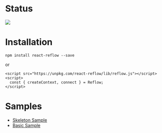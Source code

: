 # Status

<img src="https://travis-ci.org/iamssen/react-reflow.svg?branch=master"/>

# Installation

```
npm install react-reflow --save
```

or

```
<script src="https://unpkg.com/react-reflow/lib/reflow.js"></script>
<script>
  const { createContext, connect } = Reflow;
</script>
```

# Samples

- [Skeleton Sample](http://www.webpackbin.com/4kY1GhwwM)
- [Basic Sample](http://www.webpackbin.com/Vk9P0qDwM)